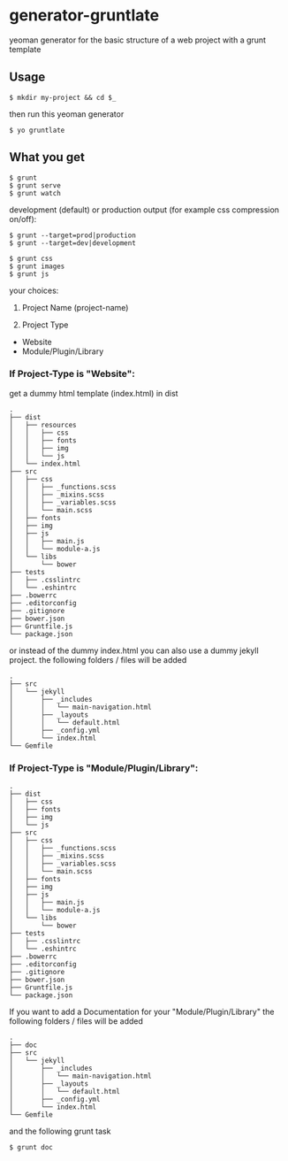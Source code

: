 generator-gruntlate
=========

yeoman generator for the basic structure of a web project with a grunt template

## Usage

```
$ mkdir my-project && cd $_
```

then run this yeoman generator

```
$ yo gruntlate
```

## What you get

```
$ grunt
$ grunt serve
$ grunt watch
```

development (default) or production output (for example css compression on/off):

```
$ grunt --target=prod|production
$ grunt --target=dev|development
```

```
$ grunt css
$ grunt images
$ grunt js
```

your choices:

1. Project Name (project-name)

2. Project Type
  - Website
  - Module/Plugin/Library

### If Project-Type is "Website":

get a dummy html template (index.html) in dist

```
.
├── dist
│   ├── resources
│   │   ├── css
│   │   ├── fonts
│   │   ├── img
│   │   └── js
│   └── index.html
├── src
│   ├── css
│   │   ├── _functions.scss
│   │   ├── _mixins.scss
│   │   ├── _variables.scss
│   │   └── main.scss
│   ├── fonts
│   ├── img
│   ├── js
│   │   ├── main.js
│   │   └── module-a.js
│   └── libs
│       └── bower
├── tests
│   ├── .csslintrc
│   └── .eshintrc
├── .bowerrc
├── .editorconfig
├── .gitignore
├── bower.json
├── Gruntfile.js
└── package.json
```

or instead of the dummy index.html you can also use a dummy jekyll project.
the following folders / files will be added

```
.
├── src
│   └── jekyll
│       ├── _includes
│       │   └── main-navigation.html
│       ├── _layouts
│       │   └── default.html
│       ├── _config.yml
│       └── index.html
└── Gemfile
```

### If Project-Type is "Module/Plugin/Library":

```
.
├── dist
│   ├── css
│   ├── fonts
│   ├── img
│   └── js
├── src
│   ├── css
│   │   ├── _functions.scss
│   │   ├── _mixins.scss
│   │   ├── _variables.scss
│   │   └── main.scss
│   ├── fonts
│   ├── img
│   ├── js
│   │   ├── main.js
│   │   └── module-a.js
│   └── libs
│       └── bower
├── tests
│   ├── .csslintrc
│   └── .eshintrc
├── .bowerrc
├── .editorconfig
├── .gitignore
├── bower.json
├── Gruntfile.js
└── package.json
```

If you want to add a Documentation for your "Module/Plugin/Library"
the following folders / files will be added

```
.
├── doc
├── src
│   └── jekyll
│       ├── _includes
│       │   └── main-navigation.html
│       ├── _layouts
│       │   └── default.html
│       ├── _config.yml
│       └── index.html
└── Gemfile
```

and the following grunt task

```
$ grunt doc
```
